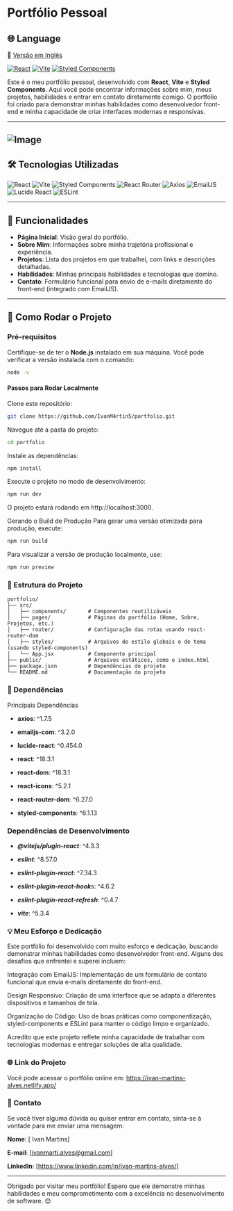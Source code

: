 
# Portfólio Pessoal

## 🌐 Language

📘 [Versão em Inglês](README.md)  

[![React](https://img.shields.io/badge/React-18.3.1-61DAFB?logo=react)](https://reactjs.org/)
[![Vite](https://img.shields.io/badge/Vite-5.3.4-B73BFE?logo=vite)](https://vitejs.dev/)
[![Styled Components](https://img.shields.io/badge/Styled%20Components-6.1.13-DB7093?logo=styled-components)](https://styled-components.com/)

Este é o meu portfólio pessoal, desenvolvido com **React**, **Vite** e **Styled Components**. Aqui você pode encontrar informações sobre mim, meus projetos, habilidades e entrar em contato diretamente comigo. O portfólio foi criado para demonstrar minhas habilidades como desenvolvedor front-end e minha capacidade de criar interfaces modernas e responsivas.

---
![Image](https://github.com/IvanM4rtin5/Portfolio/blob/main/src/assets/Portf%C3%B3lio-IvanMartins.png) 
---

## 🛠️ Tecnologias Utilizadas

<div align="left">
  <img src="https://img.shields.io/badge/React-61DAFB?logo=react&logoColor=black" alt="React" />
  <img src="https://img.shields.io/badge/Vite-B73BFE?logo=vite&logoColor=white" alt="Vite" />
  <img src="https://img.shields.io/badge/Styled%20Components-DB7093?logo=styled-components&logoColor=white" alt="Styled Components" />
  <img src="https://img.shields.io/badge/React%20Router-CA4245?logo=react-router&logoColor=white" alt="React Router" />
  <img src="https://img.shields.io/badge/Axios-5A29E4?logo=axios&logoColor=white" alt="Axios" />
  <img src="https://img.shields.io/badge/EmailJS-FFD700?logo=mail.ru&logoColor=white" alt="EmailJS" />
  <img src="https://img.shields.io/badge/Lucide%20React-FF6B6B?logo=react&logoColor=white" alt="Lucide React" />
  <img src="https://img.shields.io/badge/ESLint-4B32C3?logo=eslint&logoColor=white" alt="ESLint" />
</div>

---

## 🧩 Funcionalidades

- **Página Inicial**: Visão geral do portfólio.
- **Sobre Mim**: Informações sobre minha trajetória profissional e experiência.
- **Projetos**: Lista dos projetos em que trabalhei, com links e descrições detalhadas.
- **Habilidades**: Minhas principais habilidades e tecnologias que domino.
- **Contato**: Formulário funcional para envio de e-mails diretamente do front-end (integrado com EmailJS).

---

## 🚀 Como Rodar o Projeto

### Pré-requisitos

Certifique-se de ter o **Node.js** instalado em sua máquina. Você pode verificar a versão instalada com o comando:

```bash
node -v
```
#### Passos para Rodar Localmente

Clone este repositório:
```bash
git clone https://github.com/IvanM4rtin5/portfolio.git
```
Navegue até a pasta do projeto:

```bash
cd portfolio
```
Instale as dependências:

```bash
npm install
```
Execute o projeto no modo de desenvolvimento:

```bash
npm run dev
```
O projeto estará rodando em http://localhost:3000.

Gerando o Build de Produção
Para gerar uma versão otimizada para produção, execute:

```bash
npm run build
```
Para visualizar a versão de produção localmente, use:


```bash
npm run preview
```

### 📂 Estrutura do Projeto
```
portfolio/
├── src/
│   ├── components/       # Componentes reutilizáveis
│   ├── pages/            # Páginas do portfólio (Home, Sobre, Projetos, etc.)
│   ├── router/           # Configuração das rotas usando react-router-dom
│   ├── styles/           # Arquivos de estilo globais e de tema (usando styled-components)
│   └── App.jsx           # Componente principal
├── public/               # Arquivos estáticos, como o index.html
├── package.json          # Dependências do projeto
└── README.md             # Documentação do projeto
```

### 📄 Dependências

Principais Dependências

- **axios**: ^1.7.5

- **emailjs-com**: ^3.2.0

- **lucide-react**: ^0.454.0

- **react**: ^18.3.1

- **react-dom**: ^18.3.1

- **react-icons**: ^5.2.1

- **react-router-dom**: ^6.27.0

- **styled-components**: ^6.1.13

### Dependências de Desenvolvimento

- ***@vitejs/plugin-react***: ^4.3.3

- ***eslint***: ^8.57.0

- ***eslint-plugin-react***: ^7.34.3

- ***eslint-plugin-react-hook***s: ^4.6.2

- ***eslint-plugin-react-refresh***: ^0.4.7

- ***vite***: ^5.3.4

### 💡 Meu Esforço e Dedicação
Este portfólio foi desenvolvido com muito esforço e dedicação, buscando demonstrar minhas habilidades como desenvolvedor front-end. Alguns dos desafios que enfrentei e superei incluem:

Integração com EmailJS: Implementação de um formulário de contato funcional que envia e-mails diretamente do front-end.

Design Responsivo: Criação de uma interface que se adapta a diferentes dispositivos e tamanhos de tela.

Organização do Código: Uso de boas práticas como componentização, styled-components e ESLint para manter o código limpo e organizado.

Acredito que este projeto reflete minha capacidade de trabalhar com tecnologias modernas e entregar soluções de alta qualidade.

### 🌐 Link do Projeto
Você pode acessar o portfólio online em:
https://ivan-martins-alves.netlify.app/


### 📧 Contato
Se você tiver alguma dúvida ou quiser entrar em contato, sinta-se à vontade para me enviar uma mensagem:

**Nome**: [ Ivan Martins]

**E-mail**: [ivanmarti.alves@gmail.com]

**LinkedIn**: [https://www.linkedin.com/in/ivan-martins-alves/]

---
Obrigado por visitar meu portfólio! Espero que ele demonstre minhas habilidades e meu comprometimento com a excelência no desenvolvimento de software. 😊
